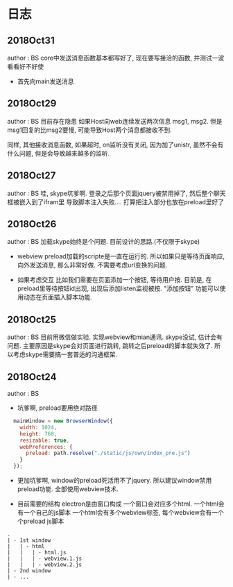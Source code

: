 # 日志

## 2018Oct31
author : BS
core中发送消息函数基本都写好了, 现在要写接洽的函数, 并测试一波看看好不好使
- 首先向main发送消息

## 2018Oct29
author : BS
目前存在隐患
如果Host向web连续发送两次信息 msg1, msg2.
但是msg1回复的比msg2要慢, 可能导致Host两个消息都接收不到.

同样, 其他接收消息函数, 如果超时, on监听没有关闭, 因为加了unistr, 虽然不会有什么问题, 但是会导致越来越多的监听.

## 2018Oct27
author : BS
哇, skype坑爹啊. 登录之后那个页面jquery被禁用掉了, 然后整个聊天框被嵌入到了ifram里
导致脚本注入失败....
打算把注入部分也放在preload里好了

## 2018Oct26
author : BS
加载skype始终是个问题. 目前设计的思路.(不仅限于skype)

- webview preload加载的scripte是一直在运行的.
所以如果只是等待页面响应, 向外发送消息, 那么非常好做. 不需要考虑url变换的问题.

- 如果考虑交互
比如我们需要在页面添加一个按钮, 等待用户按.
目前是, 在preload里等待按钮id出现, 出现后添加listen监视被按.
"添加按钮" 功能可以使用动态在页面插入脚本功能.

## 2018Oct25
author : BS
目前用微信做实验. 实现webview和mian通讯.
skype没试, 估计会有问题. 主要原因是skype会对页面进行跳转, 跳转之后preload的脚本就失效了.
所以考虑skype需要搞一套普适的沟通框架.

## 2018Oct24
author : BS
- 坑爹啊, preload要用绝对路径
``` javascript
  mainWindow = new BrowserWindow({
    width: 1024,
    height: 768,
    resizable: true,
    webPreferences: {
      preload: path.resolve("./static/js/own/index_pre.js")
    }
  });
```

- 更加坑爹啊, window的preload死活用不了jquery.
所以建议window禁用preload功能. 全部使用webview技术.

- 目前需要的结构
electron是由窗口构成
一个窗口会对应多个html.
一个html会有一个自己的js脚本
一个html会有多个webview标签, 每个webview会有一个个preload js脚本
```
.
| - 1st window
|   | - html
|   |   | - html.js
|   |   | - webview.1.js
|   |   | - webview.2.js  
| - 2nd window
| - ...
```